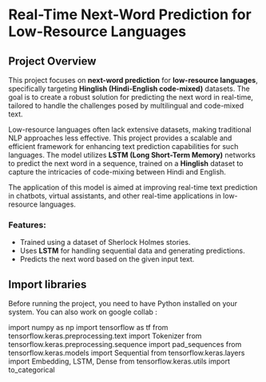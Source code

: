 # Real-Time Next-Word Prediction for Low-Resource Languages

## Project Overview

This project focuses on **next-word prediction** for **low-resource languages**, specifically targeting **Hinglish (Hindi-English code-mixed)** datasets. The goal is to create a robust solution for predicting the next word in real-time, tailored to handle the challenges posed by multilingual and code-mixed text.

Low-resource languages often lack extensive datasets, making traditional NLP approaches less effective. This project provides a scalable and efficient framework for enhancing text prediction capabilities for such languages. The model utilizes **LSTM (Long Short-Term Memory)** networks to predict the next word in a sequence, trained on a **Hinglish** dataset to capture the intricacies of code-mixing between Hindi and English.

The application of this model is aimed at improving real-time text prediction in chatbots, virtual assistants, and other real-time applications in low-resource languages.


### Features:
- Trained using a dataset of Sherlock Holmes stories.
- Uses **LSTM** for handling sequential data and generating predictions.
- Predicts the next word based on the given input text.

## Import libraries

Before running the project, you need to have Python installed on your system. You can also work on google collab :

import numpy as np
import tensorflow as tf
from tensorflow.keras.preprocessing.text import Tokenizer
from tensorflow.keras.preprocessing.sequence import pad_sequences
from tensorflow.keras.models import Sequential
from tensorflow.keras.layers import Embedding, LSTM, Dense
from tensorflow.keras.utils import to_categorical


